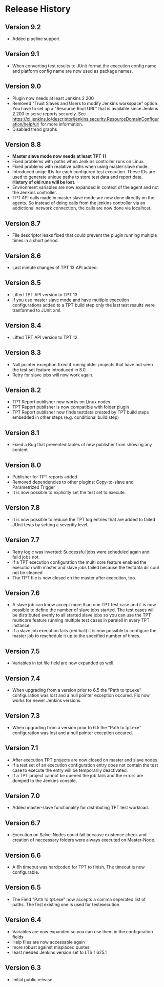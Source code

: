 Release History
===
## Version 9.2

-   Added pipeline support

## Version 9.1

-   When converting test results to JUnit format the execution config name and platform config name are now used as package names.

## Version 9.0

-   Plugin now needs at least Jenkins 2.200
-   Removed "Trust Slaves and Users to modify Jenkins workspace" option. You
    have to set up a "Resource Root URL" that is available since Jenkins 2.200
    to serve reports securely. See
    https://ci.jenkins.io/descriptor/jenkins.security.ResourceDomainConfiguration/help/url
    for more information.
-   Disabled trend graphs


## Version 8.8

-   **Master slave mode now needs at least TPT 11**
-   Fixed problems with paths when Jenkins controller runs on Linux.
-   Fixed problems with realative paths when using master slave mode.
-   Introduced uniqe IDs for each configured test execution. These
    IDs are used to generate unique paths to store test data and report
    data. **History of old runs will be lost.**
-   Environment variables are now expanded in context of the agent and
    not the Jenkins controller.
-   TPT API calls made in master slave mode are now done directly on
    the agents. So instead of doing calls from the jenkins controller
    via an addictional network connection, the calls are now done via
    localhost.

## Version 8.7

-   File descriptor leaks fixed that could prevent the plugin running
    multiple times in a short period.

## Version 8.6

-   Last minute changes of TPT 13 API added.

## Version 8.5

-   Lifted TPT API version to TPT 13.
-   If you use master slave mode and have multiple execution
    configurations added to a TPT build step only the last test results
    were tranformed to JUnit xml.

## Version 8.4

-   Lifted TPT API version to TPT 12.

## Version 8.3

-   Null pointer exception fixed if runnig older projects that have not
    seen the test set feature introduced in 8.0.
-   Retry for slave jobs will now work again.

## Version 8.2

-   TPT Report publisher now works on Linux nodes
-   TPT Report publisher is now compatible with folder plugin
-   TPT Report publisher now finds testdata created by TPT build steps
    embedded in other steps (e.g. conditional build step)

## Version 8.1

-   Fixed a Bug that prevented tables of new publisher from showing any
    content

## Version 8.0

-   Publisher for TPT reports added
-   Removed dependencies to other plugins: Copy-to-slave and
    Parametrized Trigger
-   It is now possible to explicitly set the test set to execute.

## Version 7.8

-   It is now possible to reduce the TPT log entries that are added to
    failed JUnit tests by setting a severitiy level.

## Version 7.7

-   Retry logic was inverted: Successful jobs were scheduled again and
    faild jobs not.
-   If a TPT execution configuration the multi core feature enabled the
    execution with master and slave jobs failed because the testdata dir
    coul not be cleaned
-   The TPT file is now closed on the master after execution, too.

## Version 7.6

-   A slave job can know accept more than one TPT test case and it is
    now possible to define the number of slave jobs started. The test
    cases will be distributed evenly to all started slave jobs so you
    can use the TPT multicore feature running multiple test cases in
    paralell in every TPT instance.
-   If a slave job execution fails (red ball) it is now possible to
    configure the master job to reschedule it up to the specified number
    of times.

## Version 7.5

-   Variables in tpt file field are now expanded as well.

## Version 7.4

-   When upgrading from a version prior to 6.5 the "Path to tpt.exe"
    configuration was lost and a null pointer exception occured. Fix now
    works for newer Jenkins versions.

## Version 7.3

-   When upgrading from a version prior to 6.5 the "Path to tpt.exe"
    configuration was lost and a null pointer exception occured.

## Version 7.1

-   After execution TPT projects are now closed on master and slave
    nodes.
-   If a test set of an execution configuration entry does not contain
    the test case to execute the entry will be temporarily deactivated.
-   If a TPT project cannot be opened the job fails and the errors are
    dumped to the Jenkins console.

## Version 7.0

-   Added master-slave functionality for distributing TPT test workload.

## Version 6.7

-   Execution on Salve-Nodes could fail because existence check and
    creation of neccessary folders were always executed on Master-Node.

## Version 6.6

-   A 6h timeout was hardcoded for TPT to finish. The timeout is now
    configurable.

## Version 6.5

-   The Field "Path to tpt.exe" now accepts a comma seperated list of
    paths. The first existing one is used for testexecution.

## Version 6.4

-   Variables are now expanded so you can use them in the configuration
    fields
-   Help files are now accessable again
-   more robust against misplaced quotes
-   least needed Jenkins version set to LTS 1.625.1

## Version 6.3

-   Initial public release